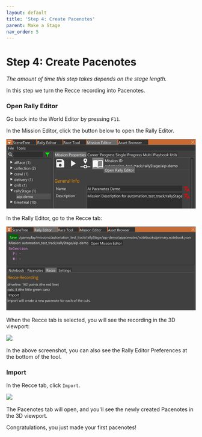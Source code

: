 ```yaml
---
layout: default
title: 'Step 4: Create Pacenotes'
parent: Make a Stage
nav_order: 5
---
```


# Step 4: Create Pacenotes

_The amount of time this step takes depends on the stage length._

In this step we turn the Recce recording into Pacenotes.

### Open Rally Editor

Go back into the World Editor by pressing `F11`.

In the Mission Editor, click the button below to open the Rally Editor.

![](./img/open_rally_editor.png)

In the Rally Editor, go to the Recce tab:

![](./img/rally_editor_1.png)

When the Recce tab is selected, you will see the recording in the 3D viewport:

![](./img/rally_editor_2.png)

In the above screenshot, you can also see the Rally Editor Preferences at the bottom of the tool.

### Import

In the Recce tab, click `Import`.

![](./img/rally_editor_3.png)

The Pacenotes tab will open, and you'll see the newly created Pacenotes in the 3D viewport.

Congratulations, you just made your first pacenotes!
